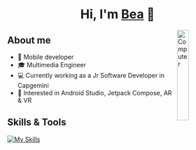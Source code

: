 <!--
**beeea/beeea** is a ✨ _special_ ✨ repository because its `README.md` (this file) appears on your GitHub profile.

Here are some ideas to get you started:

- 🔭 I’m currently working on ...
- 🌱 I’m currently learning ...
- 👯 I’m looking to collaborate on ...
- 🤔 I’m looking for help with ...
- 💬 Ask me about ...
- 📫 How to reach me: ...
- 😄 Pronouns: ...
- ⚡ Fun fact: ...
-->
<div align="center">
<h1 align="center">Hi, I'm <a href="https://aristi.dev">Bea</a> 👋</h1>
</div>

<p align="justify">
<img src="https://user-images.githubusercontent.com/74038190/240906093-9be4d344-6782-461a-b5a6-32a07bf7b34e.gif" width="23%" height=auto align="right" alt="Computer">
</p>

## About me
- 📲 Mobile developer
- 🎓 Multimedia Engineer
- 💻 Currently working as a Jr Software Developer in Capgemini
- 👀 Interested in Android Studio, Jetpack Compose, AR & VR

## Skills & Tools
[![My Skills](https://skillicons.dev/icons?i=androidstudio,kotlin,java,vscode,unity,js,html,css,php,eclipse,idea,github&perline=15&theme=dark)](https://skillicons.dev)

